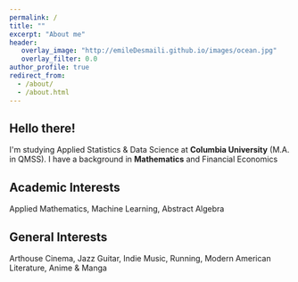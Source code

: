 ```yaml
---
permalink: /
title: ""
excerpt: "About me"
header:
   overlay_image: "http://emileDesmaili.github.io/images/ocean.jpg"
   overlay_filter: 0.0
author_profile: true
redirect_from: 
  - /about/
  - /about.html 
---
```


**Hello there!**
---

I'm studying Applied Statistics & Data Science at **Columbia University** (M.A. in QMSS). I have a background in **Mathematics** and Financial Economics


**Academic Interests**
---
Applied Mathematics, Machine Learning, Abstract Algebra



**General Interests**
---

Arthouse Cinema, Jazz Guitar, Indie Music, Running, Modern American Literature, Anime & Manga




